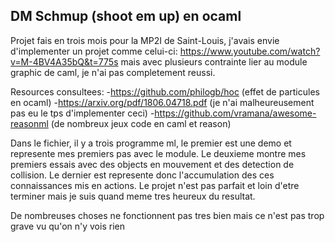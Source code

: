 ## DM Schmup (shoot em up) en ocaml

Projet fais en trois mois pour la MP2I de Saint-Louis, j'avais envie d'implementer un projet comme celui-ci: https://www.youtube.com/watch?v=M-4BV4A35bQ&t=775s
mais avec plusieurs contrainte lier au module graphic de caml, je n'ai pas completement reussi.

Resources consultees:
	-https://github.com/philogb/hoc (effet de particules en ocaml)
	-https://arxiv.org/pdf/1806.04718.pdf (je n'ai malheureusement pas eu le tps d'implementer ceci)
	-https://github.com/vramana/awesome-reasonml (de nombreux jeux code en caml et reason)


Dans le fichier, il y a trois programme ml, le premier est une demo et represente mes premiers pas avec le module.
Le deuxieme montre mes premiers essais avec des objects en mouvement et des detection de collision.
Le dernier est represente donc l'accumulation des ces connaissances mis en actions. Le projet n'est pas parfait et loin d'etre terminer mais je suis quand meme tres heureux 
du resultat.

De nombreuses choses ne fonctionnent pas tres bien mais ce n'est pas trop grave vu qu'on n'y vois rien
